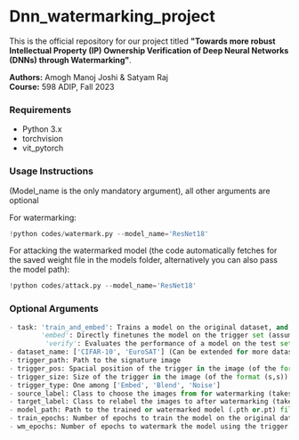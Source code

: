 # Dnn_watermarking_project
This is the official repository for our project titled **"Towards more robust Intellectual Property (IP) Ownership Verification of Deep Neural Networks (DNNs) through Watermarking"**.

**Authors:** Amogh Manoj Joshi & Satyam Raj</br>
**Course:** 598 ADIP, Fall 2023

### Requirements

- Python 3.x
- torchvision
- vit_pytorch

### Usage Instructions
(Model_name is the only mandatory argument), all other arguments are optional

For watermarking:
```python
!python codes/watermark.py --model_name='ResNet18' 
```

For attacking the watermarked model (the code automatically fetches for the saved weight file in the models folder, alternatively you can also pass the model path):
```python
!python codes/attack.py --model_name='ResNet18'
```
### Optional Arguments
```python
- task: 'train_and_embed': Trains a model on the original dataset, and then finetunes it on the trigger set
        'embed': Directly finetunes the model on the trigger set (assumes the model has been trained on the original dataset)
         'verify': Evaluates the performance of a model on the test set and trigger set
- dataset_name: ['CIFAR-10', 'EuroSAT'] (Can be extended for more datasets also)
- trigger_path: Path to the signature image
- trigger_pos: Spacial position of the trigger in the image (of the format (x,y))
- trigger_size: Size of the trigger in the image (of the format (s,s))
- trigger_type: One among ['Embed', 'Blend', 'Noise']
- source_label: Class to choose the images from for watermarking (takes the class index as the input)
- target_label: Class to relabel the images to after watermarking (takes the class index as the input)
- model_path: Path to the trained or watermarked model (.pth or.pt) file
- train_epochs: Number of epochs to train the model on the original dataset
- wm_epochs: Number of epochs to watermark the model using the trigger set
```
